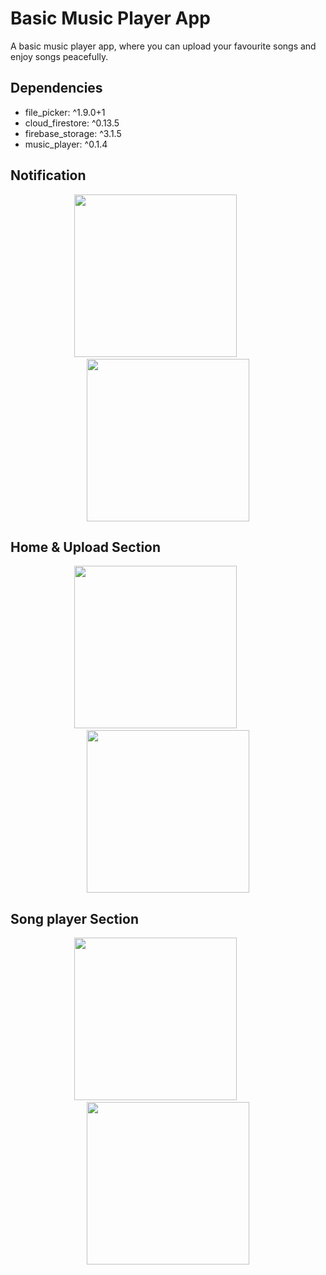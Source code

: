 # Basic Music Player App 


A basic music player app, where you can upload your favourite songs and enjoy songs peacefully.




## Dependencies
- file_picker: ^1.9.0+1
- cloud_firestore: ^0.13.5
- firebase_storage: ^3.1.5
- music_player: ^0.1.4

## Notification

  <p align="center">
  <img src="https://github.com/gaurangkeluskar22/Basic-Music-Player-App/blob/master/images/noti1.jpeg" width="260" />
  &nbsp&nbsp&nbsp&nbsp
   &nbsp&nbsp&nbsp&nbsp
  <img src="https://github.com/gaurangkeluskar22/Basic-Music-Player-App/blob/master/images/noti2.jpeg" width="260" />
  </p>

## Home & Upload Section
<p align="center">
<img src="https://github.com/gaurangkeluskar22/Basic-Music-Player-App/blob/master/images/frontpage.jpeg" width="260"/>
 &nbsp&nbsp&nbsp&nbsp
   &nbsp&nbsp&nbsp&nbsp
<img src="https://github.com/gaurangkeluskar22/Basic-Music-Player-App/blob/master/images/upload.jpeg" width="260"/>
</p>

## Song player Section
<p align="center">
<img src="https://github.com/gaurangkeluskar22/Basic-Music-Player-App/blob/master/images/songplay1.jpeg" width="260"/>
&nbsp&nbsp&nbsp&nbsp
   &nbsp&nbsp&nbsp&nbsp
<img src="https://github.com/gaurangkeluskar22/Basic-Music-Player-App/blob/master/images/spongplay2.jpeg" width="260"/>
</p>
